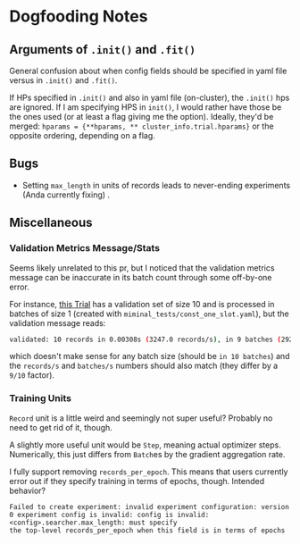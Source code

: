 # Dogfooding Notes

## Arguments of `.init()` and `.fit()`

General confusion about when config fields should be specified in yaml file versus in `.init()`
and `.fit()`.

If HPs specified in `.init()` and also in yaml file (on-cluster), the `.init()` hps are ignored. If
I am specifying HPS in `init()`, I would rather have those be the ones used (or at least a flag
giving me the option). Ideally, they'd be
merged: `hparams = {**hparams, ** cluster_info.trial.hparams}` or the opposite ordering, depending
on a flag.

## Bugs

- Setting `max_length` in units of records leads to never-ending experiments (Anda currently fixing)
  .

## Miscellaneous

### Validation Metrics Message/Stats

Seems likely unrelated to this pr, but I noticed that the validation metrics message can be
inaccurate in
its batch count through some off-by-one error.

For
instance, [this Trial](http://ec2-34-211-31-58.us-west-2.compute.amazonaws.com:8080/det/experiments/51/logs)
has a validation set of size 10 and is processed in
batches of size 1 (created with `miminal_tests/const_one_slot.yaml`), but the validation message
reads:

```bash
validated: 10 records in 0.00308s (3247.0 records/s), in 9 batches (2922.0 batches/s)
```

which doesn't make sense for any batch size (should be `in 10 batches`) and the `records/s`
and `batches/s` numbers should also match (they differ by a `9/10` factor).

### Training Units

`Record` unit is a little weird and seemingly not super useful? Probably no need to get rid of it,
though.

A slightly more useful unit would be `Step`, meaning actual optimizer steps. Numerically, this just
differs from `Batch`es by the gradient aggregation rate.

I fully support removing `records_per_epoch`. This means that users currently error out
if they specify training in terms of epochs, though. Intended behavior?

```
Failed to create experiment: invalid experiment configuration: version 0 experiment config is invalid: config is invalid: <config>.searcher.max_length: must specify
the top-level records_per_epoch when this field is in terms of epochs
```
